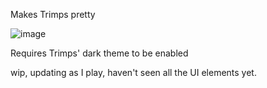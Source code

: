 Makes Trimps pretty

![image](https://github.com/user-attachments/assets/e1367b4f-4654-4b36-ac84-e304dc00238d)

Requires Trimps' dark theme to be enabled

wip, updating as I play, haven't seen all the UI elements yet.